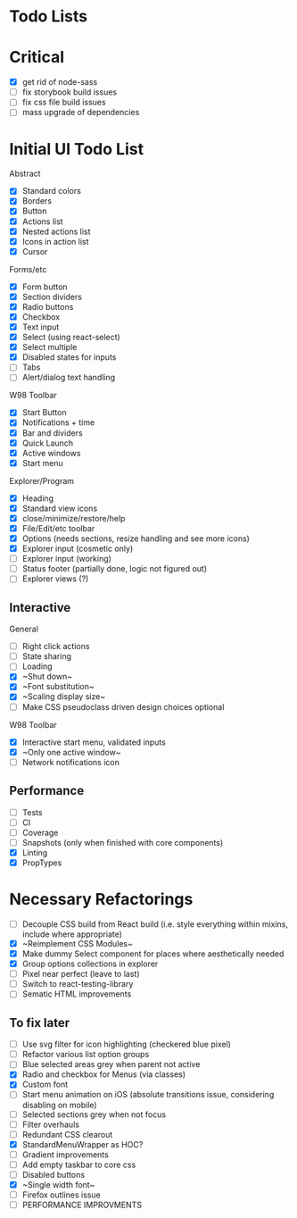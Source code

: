 # Todo Lists

# Critical

- [x] get rid of node-sass
- [ ] fix storybook build issues
- [ ] fix css file build issues
- [ ] mass upgrade of dependencies

# Initial UI Todo List

Abstract

- [x] Standard colors
- [x] Borders
- [x] Button
- [x] Actions list
- [x] Nested actions list
- [x] Icons in action list
- [x] Cursor

Forms/etc

- [x] Form button
- [x] Section dividers
- [x] Radio buttons
- [x] Checkbox
- [x] Text input
- [x] Select (using react-select)
- [x] Select multiple
- [x] Disabled states for inputs
- [ ] Tabs
- [ ] Alert/dialog text handling

W98 Toolbar

- [x] Start Button
- [x] Notifications + time
- [x] Bar and dividers
- [x] Quick Launch
- [x] Active windows
- [x] Start menu

Explorer/Program

- [x] Heading
- [x] Standard view icons
- [x] close/minimize/restore/help
- [x] File/Edit/etc toolbar
- [x] Options (needs sections, resize handling and see more icons)
- [x] Explorer input (cosmetic only)
- [ ] Explorer input (working)
- [ ] Status footer (partially done, logic not figured out)
- [ ] Explorer views (?)

## Interactive

General

- [ ] Right click actions
- [ ] State sharing
- [ ] Loading
- [x] ~Shut down~
- [x] ~Font substitution~
- [x] ~Scaling display size~
- [ ] Make CSS pseudoclass driven design choices optional

W98 Toolbar

- [x] Interactive start menu, validated inputs
- [x] ~Only one active window~
- [ ] Network notifications icon

## Performance

- [ ] Tests
- [ ] CI
- [ ] Coverage
- [ ] Snapshots (only when finished with core components)
- [x] Linting
- [x] PropTypes

# Necessary Refactorings

- [ ] Decouple CSS build from React build (i.e. style everything within mixins, include where appropriate)
- [x] ~Reimplement CSS Modules~
- [x] Make dummy Select component for places where aesthetically needed
- [x] Group options collections in explorer
- [ ] Pixel near perfect (leave to last)
- [ ] Switch to react-testing-library
- [ ] Sematic HTML improvements

## To fix later

- [ ] Use svg filter for icon highlighting (checkered blue pixel)
- [ ] Refactor various list option groups
- [ ] Blue selected areas grey when parent not active
- [x] Radio and checkbox for Menus (via classes)
- [x] Custom font
- [ ] Start menu animation on iOS (absolute transitions issue, considering disabling on mobile)
- [ ] Selected sections grey when not focus
- [ ] Filter overhauls
- [ ] Redundant CSS clearout
- [x] StandardMenuWrapper as HOC?
- [ ] Gradient improvements
- [ ] Add empty taskbar to core css
- [ ] Disabled buttons
- [x] ~Single width font~
- [ ] Firefox outlines issue
- [ ] PERFORMANCE IMPROVMENTS
